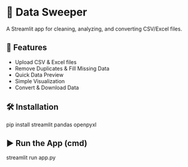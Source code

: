 # 🧹 Data Sweeper

A Streamlit app for cleaning, analyzing, and converting CSV/Excel files.

## 🚀 Features
- Upload CSV & Excel files
- Remove Duplicates & Fill Missing Data
- Quick Data Preview
- Simple Visualization
- Convert & Download Data

## 🛠 Installation
pip install streamlit pandas openpyxl


## ▶️ Run the App (cmd)

streamlit run app.py
